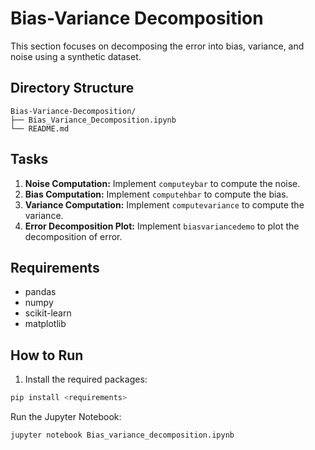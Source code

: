 # Bias-Variance Decomposition

This section focuses on decomposing the error into bias, variance, and noise using a synthetic dataset.

## Directory Structure
```
Bias-Variance-Decomposition/
├── Bias_Variance_Decomposition.ipynb
└── README.md
```

## Tasks

1. **Noise Computation:** Implement `computeybar` to compute the noise.
2. **Bias Computation:** Implement `computehbar` to compute the bias.
3. **Variance Computation:** Implement `computevariance` to compute the variance.
4. **Error Decomposition Plot:** Implement `biasvariancedemo` to plot the decomposition of error.

## Requirements

- pandas
- numpy
- scikit-learn
- matplotlib

## How to Run

1. Install the required packages:
```bash
pip install <requirements>
```
Run the Jupyter Notebook:
```bash
jupyter notebook Bias_variance_decomposition.ipynb
```
